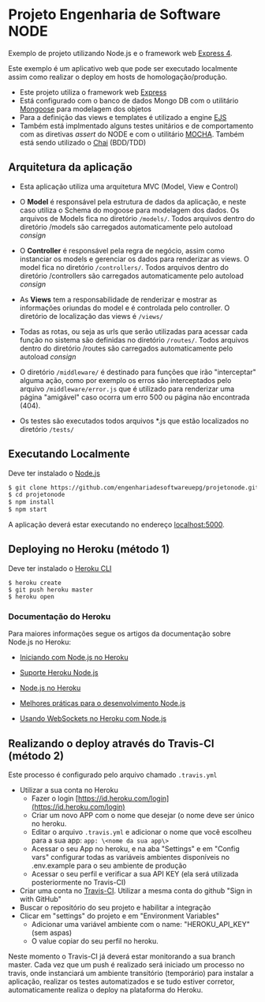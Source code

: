 
# Projeto Engenharia de Software NODE

Exemplo de projeto utilizando Node.js e o framework web  [Express 4](http://expressjs.com/).

Este exemplo é um aplicativo web que pode ser executado localmente assim como realizar o deploy em hosts de homologação/produção. 

*   Este projeto utiliza o framework web [Express](https://expressjs.com/)
*   Está configurado com o banco de dados Mongo DB com o utilitário [Mongoose](https://mongoosejs.com/) para modelagem dos objetos
*   Para a definição das views e templates é utilizado a engine [EJS](https://ejs.co)
*   Também está implmentado alguns testes unitários e de comportamento com as diretivas _assert_ do NODE e com o utilitário [MOCHA](https://mochajs.org/). Também está sendo utilizado o [Chai](https://www.chaijs.com) (BDD/TDD)

## Arquitetura da aplicação
*   Esta aplicação utiliza uma arquitetura MVC (Model, View e Control)

*   O **Model** é responsável pela estrutura de dados da aplicação, e neste caso utiliza o Schema do mogoose para modelagem dos dados. Os arquivos de Models fica no diretório `/models/`. Todos arquivos dentro do diretório /models  são carregados automaticamente pelo autoload *consign* 
*   O **Controller** é responsável pela regra de negócio, assim como instanciar os models e gerenciar os dados para renderizar as views. O model fica no diretório `/controllers/`.  Todos arquivos dentro do diretório /controllers são carregados automaticamente pelo autoload *consign* 
*   As **Views** tem a responsabilidade de renderizar e mostrar as informações oriundas do model e é controlada pelo controller. O diretório de localização das views é `/views/`

*   Todas as rotas, ou seja as urls que serão utilizadas para acessar cada função no sistema são definidas no diretório `/routes/`.  Todos arquivos dentro do diretório /routes  são carregados automaticamente pelo autoload *consign* 
*   O diretório `/middleware/` é destinado para funções que irão "interceptar" alguma ação, como por exemplo os erros são interceptados pelo arquivo `/middleware/error.js` que é utilizado para renderizar uma página "amigável" caso ocorra um erro 500 ou página não encontrada (404).
*   Os testes são executados todos arquivos *.js que estão localizados no diretório `/tests/`

  

## Executando Localmente

Deve ter instalado o [Node.js](http://nodejs.org/) 

```sh
$ git clone https://github.com/engenhariadesoftwareuepg/projetonode.git
$ cd projetonode
$ npm install
$ npm start
```

A aplicação deverá estar executando no endereço [localhost:5000](http://localhost:5000/).

  

## Deploying no Heroku (método 1)

Deve ter instalado o [Heroku CLI](https://cli.heroku.com/) 

```
$ heroku create
$ git push heroku master
$ heroku open
```

  

### Documentação do Heroku

  Para maiores informações segue os artigos da documentação sobre Node.js no Heroku:

-  [Iniciando com Node.js no Heroku](https://devcenter.heroku.com/articles/getting-started-with-nodejs)

-  [Suporte Heroku Node.js ](https://devcenter.heroku.com/articles/nodejs-support)

-  [Node.js no Heroku](https://devcenter.heroku.com/categories/nodejs)

-  [Melhores práticas para o desenvolvimento Node.js](https://devcenter.heroku.com/articles/node-best-practices)

-  [Usando WebSockets no Heroku com Node.js](https://devcenter.heroku.com/articles/node-websockets)

## Realizando o deploy através do Travis-CI (método 2)

Este processo é configurado pelo arquivo chamado `.travis.yml`

- Utilizar a sua conta no Heroku
  - Fazer o login [https://id.heroku.com/login](https://id.heroku.com/login)
  -  Criar um novo APP com o nome que desejar (o nome deve ser único no heroku. 
  - Editar o arquivo `.travis.yml` e adicionar o nome  que você escolheu para a sua app:
  `app: \<nome da sua app\>`
  - Acessar o seu App no heroku, e na aba "Settings" e em "Config vars" configurar todas as variáveis ambientes disponíveis no .env.example para o seu ambiente de produção
  - Acessar o seu perfil e verificar a sua API KEY (ela será utilizada posteriormente no Travis-CI)
- Criar uma conta no [Travis-CI](https://travis-ci.org/). Utilizar a mesma conta do github "Sign in with GitHub"
- Buscar o repositório do seu projeto e habilitar a integração
- Clicar em "settings" do projeto e em "Environment Variables"
  - Adicionar uma variável ambiente com o name: "HEROKU_API_KEY" (sem aspas) 
  - O value copiar do seu perfil no heroku.

Neste momento o Travis-CI já deverá estar monitorando a sua branch master.
Cada vez que um push é realizado será iniciado um processo no travis, onde instanciará um ambiente transitório (temporário) para instalar a aplicação, realizar os testes automatizados e se tudo estiver corretor, automaticamente realiza o deploy na plataforma do Heroku.